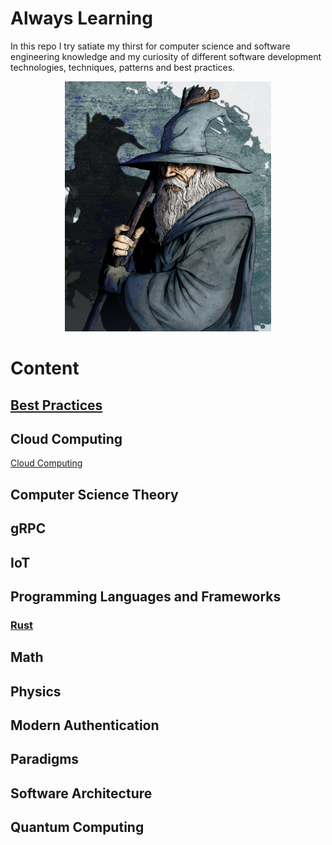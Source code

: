 <h1>Always Learning</h1>

In this repo I try satiate my thirst for computer science and software engineering knowledge and my curiosity of different software development technologies, techniques, patterns and best practices.

<p align="center">
  <img width=330 height=400 src="assets/images/gandalf.jpg">
</p>

# Content

## [Best Practices](docs/BestPractices/BestPractices.md)
## Cloud Computing

[Cloud Computing](CloudComputing/../docs/CloudComputing/README.md)

## Computer Science Theory
## gRPC
## IoT
## Programming Languages and Frameworks
### [Rust](docs/LanguagesAndFrameworks/Rust/TheRustLanguage.md)
## Math
## Physics
## Modern Authentication
## Paradigms
## Software Architecture
## Quantum Computing


